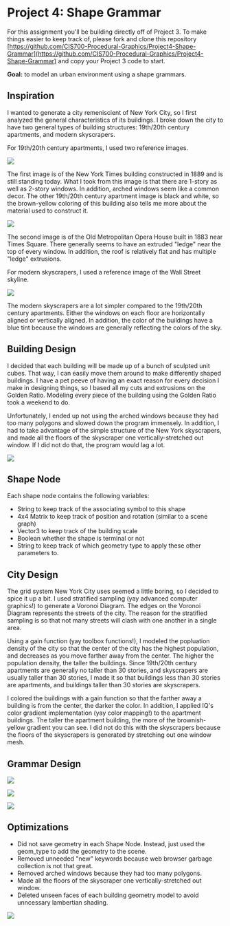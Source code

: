 
# Project 4: Shape Grammar

For this assignment you'll be building directly off of Project 3. To make things easier to keep track of, please fork and clone this repository [https://github.com/CIS700-Procedural-Graphics/Project4-Shape-Grammar](https://github.com/CIS700-Procedural-Graphics/Project4-Shape-Grammar) and copy your Project 3 code to start.

**Goal:** to model an urban environment using a shape grammars. 

## Inspiration
I wanted to generate a city remeniscient of New York City, so I first analyzed the general characteristics of its buildings. I broke down the city to have two general types of building structures: 19th/20th century apartments, and modern skyscrapers.

For 19th/20th century apartments, I used two reference images.

![](./img/ref1.jpg)

The first image is of the New York Times building constructed in 1889 and is still standing today. What I took from this image is that there are 1-story as well as 2-story windows. In addition, arched windows seem like a common decor. The other 19th/20th century apartment image is black and white, so the brown-yellow coloring of this building also tells me more about the material used to construct it.

![](./img/ref2.jpg)

The second image is of the Old Metropolitan Opera House built in 1883 near Times Square. There generally seems to have an extruded "ledge" near the top of every window. In addition, the roof is relatively flat and has multiple "ledge" extrusions.

For modern skyscrapers, I used a reference image of the Wall Street skyline.

![](./img/ref3.jpg)

The modern skyscrapers are a lot simpler compared to the 19th/20th century apartments. Either the windows on each floor are horizontally aligned or vertically aligned. In addition, the color of the buildings have a blue tint because the windows are generally reflecting the colors of the sky.

## Building Design
I decided that each building will be made up of a bunch of sculpted unit cubes. That way, I can easily move them around to make differently shaped buildings. I have a pet peeve of having an exact reason for every decision I make in designing things, so I based all my cuts and extrusions on the Golden Ratio. Modeling every piece of the building using the Golden Ratio took a weekend to do.

Unfortunately, I ended up not using the arched windows because they had too many polygons and slowed down the program immensely. In addition, I had to take advantage of the simple structure of the New York skyscrapers, and made all the floors of the skyscraper one vertically-stretched out window. If I did not do that, the program would lag a lot.

![](./img/model1.png)

## Shape Node
Each shape node contains the following variables: 
- String to keep track of the associating symbol to this shape
- 4x4 Matrix to keep track of position and rotation (similar to a scene graph)
- Vector3 to keep track of the building scale 
- Boolean whether the shape is terminal or not
- String to keep track of which geometry type to apply these other parameters to.

## City Design
The grid system New York City uses seemed a little boring, so I decided to spice it up a bit. I used stratified sampling (yay advanced computer graphics!) to generate a Voronoi Diagram. The edges on the Voronoi Diagram represents the streets of the city. The reason for the stratified sampling is so that not many streets will clash with one another in a single area.

Using a gain function (yay toolbox functions!), I modeled the popluation density of the city so that the center of the city has the highest population, and decreases as you move farther away from the center. The higher the population density, the taller the buildings. Since 19th/20th century apartments are generally no taller than 30 stories, and skyscrapers are usually taller than 30 stories, I made it so that buildings less than 30 stories are apartments, and buildings taller than 30 stories are skyscrapers.

I colored the buildings with a gain function so that the farther away a building is from the center, the darker the color. In addition, I applied IQ's color gradient implementation (yay color mapping!) to the apartment buildings. The taller the apartment building, the more of the brownish-yellow gradient you can see. I did not do this with the skyscrapers because the floors of the skyscrapers is generated by stretching out one window mesh. 

## Grammar Design
![](./img/shapegrammar1.JPG)

![](./img/shapegrammar2.JPG)

![](./img/shapegrammar3.JPG)

## Optimizations
- Did not save geometry in each Shape Node. Instead, just used the geom_type to add the geometry to the scene.
- Removed unneeded "new" keywords because web browser garbage collection is not that great.
- Removed arched windows because they had too many polygons.
- Made all the floors of the skyscraper one vertically-stretched out window.
- Deleted unseen faces of each building geometry model to avoid unncessary lambertian shading.

![](./img/model2.png)

